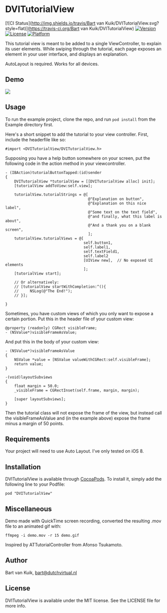 # DVITutorialView

[![CI Status](http://img.shields.io/travis/Bart van Kuik/DVITutorialView.svg?style=flat)](https://travis-ci.org/Bart van Kuik/DVITutorialView)
[![Version](https://img.shields.io/cocoapods/v/DVITutorialView.svg?style=flat)](http://cocoadocs.org/docsets/DVITutorialView)
[![License](https://img.shields.io/cocoapods/l/DVITutorialView.svg?style=flat)](http://cocoadocs.org/docsets/DVITutorialView)
[![Platform](https://img.shields.io/cocoapods/p/DVITutorialView.svg?style=flat)](http://cocoadocs.org/docsets/DVITutorialView)


This tutorial view is meant to be added to a single ViewController, to explain
its user elements. While swiping through the tutorial, each page exposes an
element in your user interface, and displays an explanation.

AutoLayout is required. Works for all devices.

## Demo

![][demo.gif]

## Usage

To run the example project, clone the repo, and run `pod install` from the Example directory first.

Here's a short snippet to add the tutorial to your view controller. First,
include the headerfile like so:

    #import <DVITutorialView/DVITutorialView.h>

Supposing you have a help button somewhere on your screen, put the following
code in the action method in your viewcontroller.

    - (IBAction)tutorialButtonTapped:(id)sender
    {
        DVITutorialView *tutorialView = [[DVITutorialView alloc] init];
        [tutorialView addToView:self.view];

        tutorialView.tutorialStrings = @[
                                         @"Explanation on button",
                                         @"Explanation on this nice label",
                                         @"Some text on the text field",
                                         @"and finally, what this label is about",
                                         @"And a thank you on a blank screen",
                                         ];
        tutorialView.tutorialViews = @[
                                       self.button1,
                                       self.label1,
                                       self.textField1,
                                       self.label2
                                       [UIView new],  // No exposed UI elements
                                       ];
        [tutorialView start];

        // Or alternatively:
        // [tutorialView startWithCompletion:^(){
        //     NSLog(@"The End!");
        // }];

    }


Sometimes, you have custom views of which you only want to expose a certain
portion. Put this in the header file of your custom view:

    @property (readonly) CGRect visibleFrame;
    - (NSValue*)visibleFrameAsValue;

And put this in the body of your custom view:

    - (NSValue*)visibleFrameAsValue
    {
        NSValue *value = [NSValue valueWithCGRect:self.visibleFrame];
        return value;
    }

    -(void)layoutSubviews
    {
        float margin = 50.0;
        _visibleFrame = CGRectInset(self.frame, margin, margin);

        [super layoutSubviews];
    }

Then the tutorial class will not expose the frame of the view, but instead
call the visibleFrameAsValue and (in the example above) expose the frame minus
a margin of 50 points.

## Requirements

Your project will need to use Auto Layout. I've only tested on iOS 8.

## Installation

DVITutorialView is available through [CocoaPods](http://cocoapods.org). To install
it, simply add the following line to your Podfile:

    pod "DVITutorialView"

## Miscellaneous

Demo made with QuickTime screen recording, converted the resulting .mov file to an
animated gif with:

    ffmpeg -i demo.mov -r 15 demo.gif

Inspired by ATTutorialController from Afonso Tsukamoto.

## Author

Bart van Kuik, bart@dutchvirtual.nl

[demo.gif]: https://raw.githubusercontent.com/bvankuik/images/master/DVITutorialView_demo.gif

## License

DVITutorialView is available under the MIT license. See the LICENSE file for more info.


